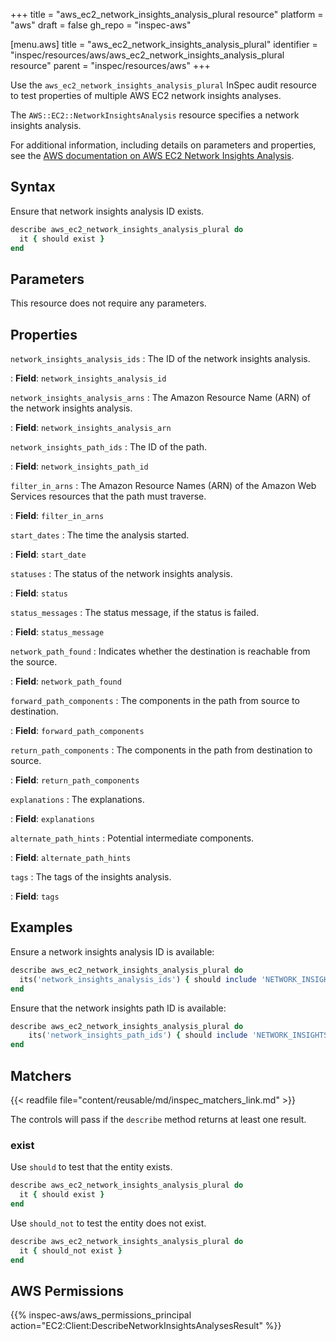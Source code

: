+++
title = "aws_ec2_network_insights_analysis_plural resource"
platform = "aws"
draft = false
gh_repo = "inspec-aws"

[menu.aws]
title = "aws_ec2_network_insights_analysis_plural"
identifier = "inspec/resources/aws/aws_ec2_network_insights_analysis_plural resource"
parent = "inspec/resources/aws"
+++

Use the `aws_ec2_network_insights_analysis_plural` InSpec audit resource to test properties of multiple AWS EC2 network insights analyses.

The `AWS::EC2::NetworkInsightsAnalysis` resource specifies a network insights analysis.

For additional information, including details on parameters and properties, see the [AWS documentation on AWS EC2 Network Insights Analysis](https://docs.aws.amazon.com/AWSCloudFormation/latest/UserGuide/aws-resource-ec2-networkinsightsanalysis.html).

## Syntax

Ensure that network insights analysis ID exists.

```ruby
describe aws_ec2_network_insights_analysis_plural do
  it { should exist }
end
```

## Parameters

This resource does not require any parameters.

## Properties

`network_insights_analysis_ids`
: The ID of the network insights analysis.

: **Field**: `network_insights_analysis_id`

`network_insights_analysis_arns`
: The Amazon Resource Name (ARN) of the network insights analysis.

: **Field**: `network_insights_analysis_arn`

`network_insights_path_ids`
: The ID of the path.

: **Field**: `network_insights_path_id`

`filter_in_arns`
: The Amazon Resource Names (ARN) of the Amazon Web Services resources that the path must traverse.

: **Field**: `filter_in_arns`

`start_dates`
: The time the analysis started.

: **Field**: `start_date`

`statuses`
: The status of the network insights analysis.

: **Field**: `status`

`status_messages`
: The status message, if the status is failed.

: **Field**: `status_message`

`network_path_found`
: Indicates whether the destination is reachable from the source.

: **Field**: `network_path_found`

`forward_path_components`
: The components in the path from source to destination.

: **Field**: `forward_path_components`

`return_path_components`
: The components in the path from destination to source.

: **Field**: `return_path_components`

`explanations`
: The explanations.

: **Field**: `explanations`

`alternate_path_hints`
: Potential intermediate components.

: **Field**: `alternate_path_hints`

`tags`
: The tags of the insights analysis.

: **Field**: `tags`

## Examples

Ensure a network insights analysis ID is available:

```ruby
describe aws_ec2_network_insights_analysis_plural do
  its('network_insights_analysis_ids') { should include 'NETWORK_INSIGHTS_ANALYSIS_ID' }
end
```

Ensure that the network insights path ID is available:

```ruby
describe aws_ec2_network_insights_analysis_plural do
    its('network_insights_path_ids') { should include 'NETWORK_INSIGHTS_PATH_ID' }
end
```

## Matchers

{{< readfile file="content/reusable/md/inspec_matchers_link.md" >}}

The controls will pass if the `describe` method returns at least one result.

### exist

Use `should` to test that the entity exists.

```ruby
describe aws_ec2_network_insights_analysis_plural do
  it { should exist }
end
```

Use `should_not` to test the entity does not exist.

```ruby
describe aws_ec2_network_insights_analysis_plural do
  it { should_not exist }
end
```

## AWS Permissions

{{% inspec-aws/aws_permissions_principal action="EC2:Client:DescribeNetworkInsightsAnalysesResult" %}}
